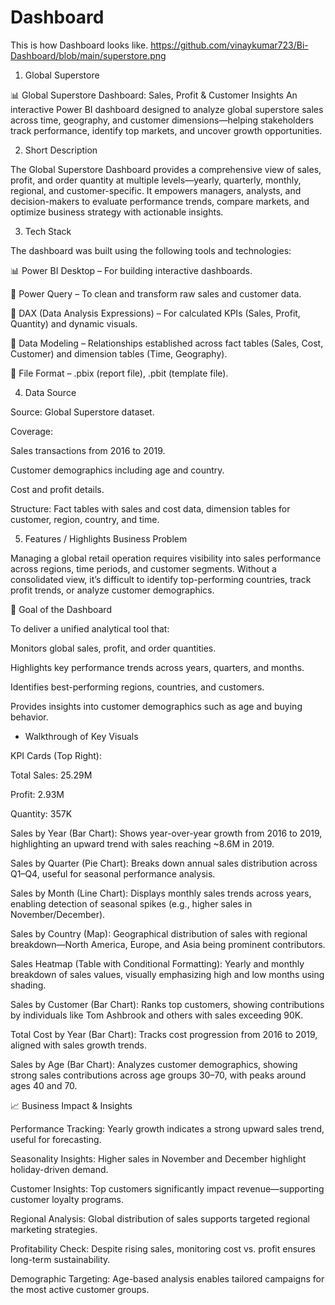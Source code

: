 # Dashboard
This is how Dashboard looks like. https://github.com/vinaykumar723/Bi-Dashboard/blob/main/superstore.png
1. Global Superstore

📊 Global Superstore Dashboard: Sales, Profit & Customer Insights
An interactive Power BI dashboard designed to analyze global superstore sales across time, geography, and customer dimensions—helping stakeholders track performance, identify top markets, and uncover growth opportunities.

2. Short Description 

The Global Superstore Dashboard provides a comprehensive view of sales, profit, and order quantity at multiple levels—yearly, quarterly, monthly, regional, and customer-specific. It empowers managers, analysts, and decision-makers to evaluate performance trends, compare markets, and optimize business strategy with actionable insights.

3. Tech Stack

The dashboard was built using the following tools and technologies:

📊 Power BI Desktop – For building interactive dashboards.

📂 Power Query – To clean and transform raw sales and customer data.

🧮 DAX (Data Analysis Expressions) – For calculated KPIs (Sales, Profit, Quantity) and dynamic visuals.

📝 Data Modeling – Relationships established across fact tables (Sales, Cost, Customer) and dimension tables (Time, Geography).

📁 File Format – .pbix (report file), .pbit (template file).

4. Data Source

Source: Global Superstore dataset.

Coverage:

Sales transactions from 2016 to 2019.

Customer demographics including age and country.

Cost and profit details.

Structure: Fact tables with sales and cost data, dimension tables for customer, region, country, and time.

5. Features / Highlights
 Business Problem

Managing a global retail operation requires visibility into sales performance across regions, time periods, and customer segments. Without a consolidated view, it’s difficult to identify top-performing countries, track profit trends, or analyze customer demographics.

🎯 Goal of the Dashboard

To deliver a unified analytical tool that:

Monitors global sales, profit, and order quantities.

Highlights key performance trends across years, quarters, and months.

Identifies best-performing regions, countries, and customers.

Provides insights into customer demographics such as age and buying behavior.

* Walkthrough of Key Visuals

KPI Cards (Top Right):

Total Sales: 25.29M

Profit: 2.93M

Quantity: 357K

Sales by Year (Bar Chart):
Shows year-over-year growth from 2016 to 2019, highlighting an upward trend with sales reaching ~8.6M in 2019.

Sales by Quarter (Pie Chart):
Breaks down annual sales distribution across Q1–Q4, useful for seasonal performance analysis.

Sales by Month (Line Chart):
Displays monthly sales trends across years, enabling detection of seasonal spikes (e.g., higher sales in November/December).

Sales by Country (Map):
Geographical distribution of sales with regional breakdown—North America, Europe, and Asia being prominent contributors.

Sales Heatmap (Table with Conditional Formatting):
Yearly and monthly breakdown of sales values, visually emphasizing high and low months using shading.

Sales by Customer (Bar Chart):
Ranks top customers, showing contributions by individuals like Tom Ashbrook and others with sales exceeding 90K.

Total Cost by Year (Bar Chart):
Tracks cost progression from 2016 to 2019, aligned with sales growth trends.

Sales by Age (Bar Chart):
Analyzes customer demographics, showing strong sales contributions across age groups 30–70, with peaks around ages 40 and 70.

📈 Business Impact & Insights

Performance Tracking: Yearly growth indicates a strong upward sales trend, useful for forecasting.

Seasonality Insights: Higher sales in November and December highlight holiday-driven demand.

Customer Insights: Top customers significantly impact revenue—supporting customer loyalty programs.

Regional Analysis: Global distribution of sales supports targeted regional marketing strategies.

Profitability Check: Despite rising sales, monitoring cost vs. profit ensures long-term sustainability.

Demographic Targeting: Age-based analysis enables tailored campaigns for the most active customer groups.


   
